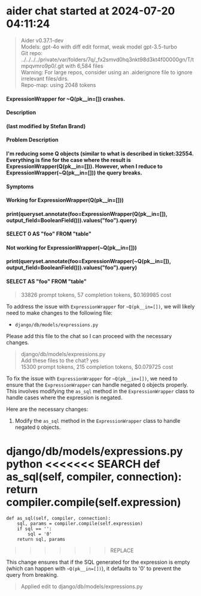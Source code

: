 
# aider chat started at 2024-07-20 04:11:24

> Aider v0.37.1-dev  
> Models: gpt-4o with diff edit format, weak model gpt-3.5-turbo  
> Git repo: ../../../../private/var/folders/7q/_fx2smvd0hq3nkt98d3kt4f00000gn/T/tmpqvmro9p0/.git with 6,584 files  
> Warning: For large repos, consider using an .aiderignore file to ignore irrelevant files/dirs.  
> Repo-map: using 2048 tokens  

#### ExpressionWrapper for ~Q(pk__in=[]) crashes.  
#### Description  
#### 	   
#### 		(last modified by Stefan Brand)  
#### 	   
#### Problem Description  
#### I'm reducing some Q objects (similar to what is described in ticket:32554. Everything is fine for the case where the result is ExpressionWrapper(Q(pk__in=[])). However, when I reduce to ExpressionWrapper(~Q(pk__in=[])) the query breaks.  
#### Symptoms  
#### Working for ExpressionWrapper(Q(pk__in=[]))  
#### print(queryset.annotate(foo=ExpressionWrapper(Q(pk__in=[]), output_field=BooleanField())).values("foo").query)  
#### SELECT 0 AS "foo" FROM "table"  
#### Not working for ExpressionWrapper(~Q(pk__in=[]))  
#### print(queryset.annotate(foo=ExpressionWrapper(~Q(pk__in=[]), output_field=BooleanField())).values("foo").query)  
#### SELECT AS "foo" FROM "table"  
> 33826 prompt tokens, 57 completion tokens, $0.169985 cost  

To address the issue with `ExpressionWrapper` for `~Q(pk__in=[])`, we will likely need to make changes to the following file:

- `django/db/models/expressions.py`

Please add this file to the chat so I can proceed with the necessary changes.

> django/db/models/expressions.py  
> Add these files to the chat? yes  
> 15300 prompt tokens, 215 completion tokens, $0.079725 cost  

To fix the issue with `ExpressionWrapper` for `~Q(pk__in=[])`, we need to ensure that the `ExpressionWrapper` can handle negated `Q` objects properly. This involves modifying the `as_sql` method in the `ExpressionWrapper` class to handle cases where the expression is negated.

Here are the necessary changes:

1. Modify the `as_sql` method in the `ExpressionWrapper` class to handle negated `Q` objects.

django/db/models/expressions.py
<source>python
<<<<<<< SEARCH
    def as_sql(self, compiler, connection):
        return compiler.compile(self.expression)
=======
    def as_sql(self, compiler, connection):
        sql, params = compiler.compile(self.expression)
        if sql == '':
            sql = '0'
        return sql, params
>>>>>>> REPLACE
</source>

This change ensures that if the SQL generated for the expression is empty (which can happen with `~Q(pk__in=[])`), it defaults to '0' to prevent the query from breaking.

> Applied edit to django/db/models/expressions.py  
